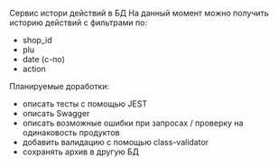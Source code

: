 Сервис истори действий в БД
На данный момент можно получить историю действий с фильтрами по:
- shop_id
- plu
- date (с-по)
- action

Планируемые доработки:
- описать тесты с помощью JEST
- описать Swagger
- описать возможные ошибки при запросах / проверку на одинаковость продуктов
- добавить валидацию с помощью class-validator
- сохранять архив в другую БД

